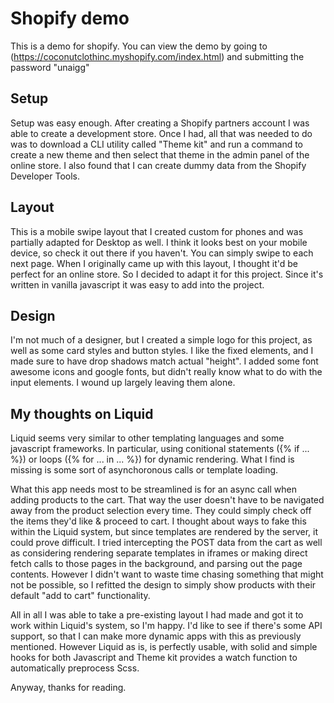 # Shopify demo

This is a demo for shopify. You can view the demo by going to (https://coconutclothinc.myshopify.com/index.html) and submitting the password "unaigg"

## Setup

Setup was easy enough. After creating a Shopify partners account I was able to create a development store. Once I had, all that was needed to do was to download a CLI utility called "Theme kit" and run a command to create a new theme and then select that theme in the admin panel of the online store. I also found that I can create dummy data from the Shopify Developer Tools.

## Layout

This is a mobile swipe layout that I created custom for phones and was partially adapted for Desktop as well. I think it looks best on your mobile device, so check it out there if you haven't. You can simply swipe to each next page. When I originally came up with this layout, I thought it'd be perfect for an online store. So I decided to adapt it for this project. Since it's written in vanilla javascript it was easy to add into the project.

## Design

I'm not much of a designer, but I created a simple logo for this project, as well as some card styles and button styles. I like the fixed elements, and I made sure to have drop shadows match actual "height". I added some font awesome icons and google fonts, but didn't really know what to do with the input elements. I wound up largely leaving them alone. 

## My thoughts on Liquid

Liquid seems very similar to other templating languages and some javascript frameworks. In particular, using conitional statements ({% if ... %}) or loops ({% for ... in ... %}) for dynamic rendering. What I find is missing is some sort of asynchoronous calls or template loading. 

What this app needs most to be streamlined is for an async call when adding products to the cart. That way the user doesn't have to be navigated away from the product selection every time. They could simply check off the items they'd like & proceed to cart. I thought about ways to fake this within the Liquid system, but since templates are rendered by the server, it could prove difficult. I tried intercepting the POST data from the cart as well as considering rendering separate templates in iframes or making direct fetch calls to those pages in the background, and parsing out the page contents. However I didn't want to waste time chasing something that might not be possible, so I refitted the design to simply show products with their default "add to cart" functionality.

All in all I was able to take a pre-existing layout I had made and got it to work within Liquid's system, so I'm happy. I'd like to see if there's some API support, so that I can make more dynamic apps with this as previously mentioned. However Liquid as is, is perfectly usable, with solid and simple hooks for both Javascript and Theme kit provides a watch function to automatically preprocess Scss. 

Anyway, thanks for reading.
